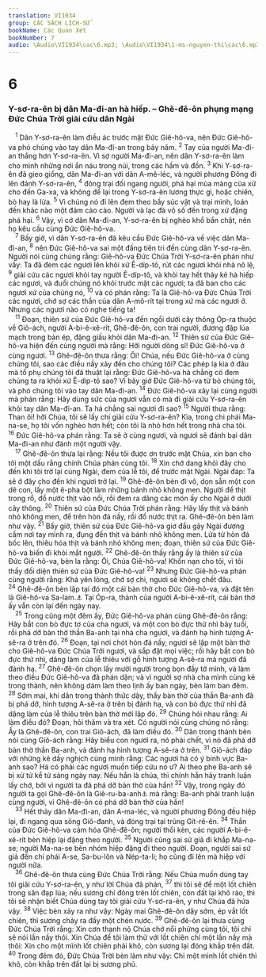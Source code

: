 ```yaml
---
translation: VI1934
group: CÁC SÁCH LỊCH-SỬ
bookName: Các Quan Xét 
bookNumber: 7
audio: \Audio\VI1934\cac\6.mp3; \Audio\VI1934\1-ms-nguyen-thi\cac\6.mp3
---
```


<div class="title"><h1>6</h1><h3>Y-sơ-ra-ên bị dân Ma-đi-an hà hiếp. – Ghê-đê-ôn phụng mạng Đức Chúa Trời giải cứu dân Ngài</h3></div>
<span class="verse cac_6_1"> <sup>1</sup> Dân Y-sơ-ra-ên làm điều ác trước mặt Đức Giê-hô-va, nên Đức Giê-hô-va phó chúng vào tay dân Ma-đi-an trong bảy năm. </span>
<span class="verse cac_6_2"><sup>2</sup> Tay của người Ma-đi-an thắng hơn Y-sơ-ra-ên. Vì sợ người Ma-đi-an, nên dân Y-sơ-ra-ên làm cho mình những nơi ẩn náu trong núi, trong các hầm và đồn. </span>
<span class="verse cac_6_3"><sup>3</sup> Khi Y-sơ-ra-ên đã gieo giống, dân Ma-đi-an với dân A-mê-léc, và người phương Đông đi lên đánh Y-sơ-ra-ên, </span>
<span class="verse cac_6_4"><sup>4</sup> đóng trại đối ngang người, phá hại mùa màng của xứ cho đến Ga-xa, và không để lại trong Y-sơ-ra-ên lương thực gì, hoặc chiên, bò hay là lừa. </span>
<span class="verse cac_6_5"><sup>5</sup> Vì chúng nó đi lên đem theo bầy súc vật và trại mình, loán đến khác nào một đám cào cào. Người và lạc đà vô số đến trong xứ đặng phá hại. </span>
<span class="verse cac_6_6"><sup>6</sup> Vậy, vì cớ dân Ma-đi-an, Y-sơ-ra-ên bị nghèo khổ bẩn chật, nên họ kêu cầu cùng Đức Giê-hô-va. <br/></span>
<span class="verse cac_6_7"> <sup>7</sup> Bấy giờ, vì dân Y-sơ-ra-ên đã kêu cầu Đức Giê-hô-va về việc dân Ma-đi-an, </span>
<span class="verse cac_6_8"><sup>8</sup> nên Đức Giê-hô-va sai một đấng tiên tri đến cùng dân Y-sơ-ra-ên. Người nói cùng chúng rằng: Giê-hô-va Đức Chúa Trời Y-sơ-ra-ên phán như vầy: Ta đã đem các ngươi lên khỏi xứ Ê-díp-tô, rút các ngươi khỏi nhà nô lệ, </span>
<span class="verse cac_6_9"><sup>9</sup> giải cứu các ngươi khỏi tay người Ê-díp-tô, và khỏi tay hết thảy kẻ hà hiếp các ngươi, và đuổi chúng nó khỏi trước mặt các ngươi; ta đã ban cho các ngươi xứ của chúng nó, </span>
<span class="verse cac_6_10"><sup>10</sup> và có phán rằng: Ta là Giê-hô-va Đức Chúa Trời các ngươi, chớ sợ các thần của dân A-mô-rít tại trong xứ mà các ngươi ở. Nhưng các ngươi nào có nghe tiếng ta! <br/></span>
<span class="verse cac_6_11"> <sup>11</sup> Đoạn, thiên sứ của Đức Giê-hô-va đến ngồi dưới cây thông Óp-ra thuộc về Giô-ách, người A-bi-ê-xê-rít, Ghê-đê-ôn, con trai người, đương đập lúa mạch trong bàn ép, đặng giấu khỏi dân Ma-đi-an. </span>
<span class="verse cac_6_12"><sup>12</sup> Thiên sứ của Đức Giê-hô-va hiện đến cùng người mà rằng: Hỡi người dõng sĩ! Đức Giê-hô-va ở cùng ngươi. </span>
<span class="verse cac_6_13"><sup>13</sup> Ghê-đê-ôn thưa rằng: Ôi! Chúa, nếu Đức Giê-hô-va ở cùng chúng tôi, sao các điều nầy xảy đến cho chúng tôi? Các phép lạ kia ở đâu mà tổ phụ chúng tôi đã thuật lại rằng: Đức Giê-hô-va há chẳng có đem chúng ta ra khỏi xứ Ê-díp-tô sao? Vì bây giờ Đức Giê-hô-va từ bỏ chúng tôi, và phó chúng tôi vào tay dân Ma-đi-an. </span>
<span class="verse cac_6_14"><sup>14</sup> Đức Giê-hô-va xây lại cùng người mà phán rằng: Hãy dùng sức của ngươi vẫn có mà đi giải cứu Y-sơ-ra-ên khỏi tay dân Ma-đi-an. Ta há chẳng sai ngươi đi sao? </span>
<span class="verse cac_6_15"><sup>15</sup> Người thưa rằng: Than ôi! hỡi Chúa, tôi sẽ lấy chi giải cứu Y-sơ-ra-ên? Kìa, trong chi phái Ma-na-se, họ tôi vốn nghèo hơn hết; còn tôi là nhỏ hơn hết trong nhà cha tôi. </span>
<span class="verse cac_6_16"><sup>16</sup> Đức Giê-hô-va phán rằng: Ta sẽ ở cùng ngươi, và ngươi sẽ đánh bại dân Ma-đi-an như đánh một người vậy. <br/></span>
<span class="verse cac_6_17"> <sup>17</sup> Ghê-đê-ôn thưa lại rằng: Nếu tôi được ơn trước mặt Chúa, xin ban cho tôi một dấu rằng chính Chúa phán cùng tôi. </span>
<span class="verse cac_6_18"><sup>18</sup> Xin chớ dang khỏi đây cho đến khi tôi trở lại cùng Ngài, đem của lễ tôi, để trước mặt Ngài. Ngài đáp: Ta sẽ ở đây cho đến khi ngươi trở lại. </span>
<span class="verse cac_6_19"><sup>19</sup> Ghê-đê-ôn bèn đi vô, dọn sẵn một con dê con, lấy một ê-pha bột làm những bánh nhỏ không men. Người để thịt trong rổ, đổ nước thịt vào nồi, rồi đem ra dâng các món ấy cho Ngài ở dưới cây thông. </span>
<span class="verse cac_6_20"><sup>20</sup> Thiên sứ của Đức Chúa Trời phán rằng: Hãy lấy thịt và bánh nhỏ không men, để trên hòn đá nầy, rồi đổ nước thịt ra. Ghê-đê-ôn bèn làm như vậy. </span>
<span class="verse cac_6_21"><sup>21</sup> Bấy giờ, thiên sứ của Đức Giê-hô-va giơ đầu gậy Ngài đương cầm nơi tay mình ra, đụng đến thịt và bánh nhỏ không men. Lửa từ hòn đá bốc lên, thiêu hóa thịt và bánh nhỏ không men; đoạn, thiên sứ của Đức Giê-hô-va biến đi khỏi mắt người. </span>
<span class="verse cac_6_22"><sup>22</sup> Ghê-đê-ôn thấy rằng ấy là thiên sứ của Đức Giê-hô-va, bèn la rằng: Ôi, Chúa Giê-hô-va! Khốn nạn cho tôi, vì tôi thấy đối diện thiên sứ của Đức Giê-hô-va! </span>
<span class="verse cac_6_23"><sup>23</sup> Nhưng Đức Giê-hô-va phán cùng người rằng: Khá yên lòng, chớ sợ chi, ngươi sẽ không chết đâu. </span>
<span class="verse cac_6_24"><sup>24</sup> Ghê-đê-ôn bèn lập tại đó một cái bàn thờ cho Đức Giê-hô-va, và đặt tên là Giê-hô-va Sa-lam.<a data-toggle="tooltip" data-placement="bottom" title="Giê-hô-va Sa-lam nghĩa là Giê-hô-va bình an">⚓</a> Tại Óp-ra, thành của người A-bi-ê-xê-rít, cái bàn thờ ấy vẫn còn lại đến ngày nay. <br/></span>
<span class="verse cac_6_25"> <sup>25</sup> Trong cũng một đêm ấy, Đức Giê-hô-va phán cùng Ghê-đê-ôn rằng: Hãy bắt con bò đực tơ của cha ngươi, và một con bò đực thứ nhì bảy tuổi, rồi phá dỡ bàn thờ thần Ba-anh tại nhà cha ngươi, và đánh hạ hình tượng A-sê-ra ở trên đó. </span>
<span class="verse cac_6_26"><sup>26</sup> Đoạn, tại nơi chót hòn đá nầy, ngươi sẽ lập một bàn thờ cho Giê-hô-va Đức Chúa Trời ngươi, và sắp đặt mọi việc; rồi hãy bắt con bò đực thứ nhì, dâng làm của lễ thiêu với gỗ hình tượng A-sê-ra mà ngươi đã đánh hạ. </span>
<span class="verse cac_6_27"><sup>27</sup> Ghê-đê-ôn chọn lấy mười người trong bọn đầy tớ mình, và làm theo điều Đức Giê-hô-va đã phán dặn; và vì người sợ nhà cha mình cùng kẻ trong thành, nên không dám làm theo lịnh ấy ban ngày, bèn làm ban đêm. </span>
<span class="verse cac_6_28"><sup>28</sup> Sớm mai, khi dân trong thành thức dậy, thấy bàn thờ của thần Ba-anh đã bị phá dỡ, hình tượng A-sê-ra ở trên bị đánh hạ, và con bò đực thứ nhì đã dâng làm của lễ thiêu trên bàn thờ mới lập đó. </span>
<span class="verse cac_6_29"><sup>29</sup> Chúng hỏi nhau rằng: Ai làm điều đó? Đoạn, hỏi thăm và tra xét. Có người nói cùng chúng nó rằng: Ấy là Ghê-đê-ôn, con trai Giô-ách, đã làm điều đó. </span>
<span class="verse cac_6_30"><sup>30</sup> Dân trong thành bèn nói cùng Giô-ách rằng: Hãy biểu con ngươi ra, nó phải chết, vì nó đã phá dỡ bàn thờ thần Ba-anh, và đánh hạ hình tượng A-sê-ra ở trên. </span>
<span class="verse cac_6_31"><sup>31</sup> Giô-ách đáp với những kẻ dấy nghịch cùng mình rằng: Các ngươi há có ý binh vực Ba-anh sao? Há có phải các ngươi muốn tiếp cứu nó ư? Ai theo phe Ba-anh sẽ bị xử tử kể từ sáng ngày nay. Nếu hắn là chúa, thì chính hắn hãy tranh luận lấy chớ, bởi vì người ta đã phá dỡ bàn thờ của hắn! </span>
<span class="verse cac_6_32"><sup>32</sup> Vậy, trong ngày đó người ta gọi Ghê-đê-ôn là Giê-ru-ba-anh<a data-toggle="tooltip" data-placement="bottom" title="Giê-ru-ba-anh nghĩa là Ba-anh phải tranh luận lấy">⚓</a> mà rằng: Ba-anh phải tranh luận cùng người, vì Ghê-đê-ôn có phá dỡ bàn thờ của hắn! <br/></span>
<span class="verse cac_6_33"> <sup>33</sup> Hết thảy dân Ma-đi-an, dân A-ma-léc, và người phương Đông đều hiệp lại, đi ngang qua sông Giô-đanh, và đóng trại tại trũng Gít-rê-ên. </span>
<span class="verse cac_6_34"><sup>34</sup> Thần của Đức Giê-hô-va cảm hóa Ghê-đê-ôn; người thổi kèn, các người A-bi-ê-xê-rít bèn hiệp lại đặng theo người. </span>
<span class="verse cac_6_35"><sup>35</sup> Người cũng sai sứ giả đi khắp Ma-na-se; người Ma-na-se bèn nhóm hiệp đặng đi theo người. Đoạn, người sai sứ giả đến chi phái A-se, Sa-bu-lôn và Nép-ta-li; họ cũng đi lên mà hiệp với người nữa. <br/></span>
<span class="verse cac_6_36"> <sup>36</sup> Ghê-đê-ôn thưa cùng Đức Chúa Trời rằng: Nếu Chúa muốn dùng tay tôi giải cứu Y-sơ-ra-ên, y như lời Chúa đã phán, </span>
<span class="verse cac_6_37"><sup>37</sup> thì tôi sẽ để một lốt chiên trong sân đạp lúa; nếu sương chỉ đóng trên lốt chiên, còn đất lại khô ráo, thì tôi sẽ nhận biết Chúa dùng tay tôi giải cứu Y-sơ-ra-ên, y như Chúa đã hứa vậy. </span>
<span class="verse cac_6_38"><sup>38</sup> Việc bèn xảy ra như vậy: Ngày mai Ghê-đê-ôn dậy sớm, ép vắt lốt chiên, thì sương chảy ra đầy một chén nước. </span>
<span class="verse cac_6_39"><sup>39</sup> Ghê-đê-ôn lại thưa cùng Đức Chúa Trời rằng: Xin cơn thạnh nộ Chúa chớ nổi phừng cùng tôi, tôi chỉ sẽ nói lần nầy thôi. Xin Chúa để tôi làm thử với lốt chiên chỉ một lần nầy mà thôi: Xin cho một mình lốt chiên phải khô, còn sương lại đóng khắp trên đất. </span>
<span class="verse cac_6_40"><sup>40</sup> Trong đêm đó, Đức Chúa Trời bèn làm như vậy: Chỉ một mình lốt chiên thì khô, còn khắp trên đất lại bị sương phủ. <br/></span>
